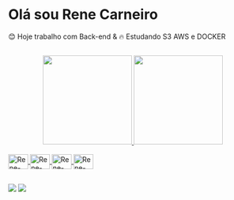 # Olá sou Rene Carneiro

😊 Hoje trabalho com Back-end &
🔥 Estudando S3 AWS e DOCKER
##

<div align="center">
  <a href="https://github.com/renecarneiro">
  <img height="180em" src="https://github-readme-stats.vercel.app/api?username=renecarneiro&show_icons=true&theme=dracula&include_all_commits=true&count_private=true"/>
  <img height="180em" src="https://github-readme-stats.vercel.app/api/top-langs/?username=renecarneiro&layout=compact&langs_count=5&theme=dracula"/>
</div>
  
  <div style="display: inline_block"><br>
  <img align="center" alt="Rene-java" height="30" width="40" src="https://cdn.jsdelivr.net/gh/devicons/devicon/icons/java/java-original.svg">
  <img align="center" alt="Rene-Postgres" height="30" width="40" src="https://cdn.jsdelivr.net/gh/devicons/devicon/icons/postgresql/postgresql-original.svg">
  <img align="center" alt="Rene-Visualstudio" height="30" width="40" src="https://cdn.jsdelivr.net/gh/devicons/devicon/icons/visualstudio/visualstudio-plain.svg">
    <img align="center" alt="Rene-Visualstudio" height="30" width="40" src="https://cdn.jsdelivr.net/gh/devicons/devicon/icons/spring/spring-original-wordmark.svg">
</div>
  
  ##
  
<div> 
    <a href="https://www.linkedin.com/in/rene-carneiro/" target="_blank"><img src="https://img.shields.io/badge/-LinkedIn-%230077B5?style=for-the-badge&logo=linkedin&logoColor=white" target="_blank"></a>
    <a href = "mailto:renemelosjc@gmail.com"><img src="https://img.shields.io/badge/Gmail-D14836?style=for-the-badge&logo=gmail&logoColor=white" target="_blank"></a>
</div>
